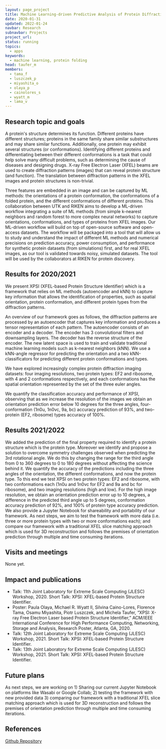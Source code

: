 ```yaml
---
layout: page_project
title: Machine Learning-driven Predictive Analysis of Protein Diffraction Data
date: 2020-01-31
updated: 2022-01-24
navbar: Research
subnavbar: Projects
project_url:
status: running
topics:
  - apps
keywords:
  - machine learning, protein folding
head: taufer_m
members:
  - tama_f
  - luszczek_p
  - miyashita_o
  - olaya_p
  - cainolores_s
  - wyatt_m
  - lama_v
---
```


## Research topic and goals

A protein's structure determines its function. Different proteins have different structures; proteins in the same family share similar substructures and may share similar functions. Additionally, one protein may exhibit several structures (or conformations). Identifying different proteins and differentiating between their different conformations is a task that could help solve many difficult problems, such as determining the cause of diseases and designing drugs. X-ray Free Electron Laser (XFEL) beams are used to create diffraction patterns (images) that can reveal protein structure (and function). The translation between diffraction patterns in the XFEL images and protein structures is non-trivial.

Three features are embedded in an image and can be captured by ML methods: the orientations of a protein conformation, the conformations of a folded protein, and the different conformations of different proteins. This collaboration between UTK and RIKEN aims to develop a ML-driven workflow integrating a suite of ML methods (from simple k-nearest neighbors and random forest to more complex neural networks) to capture orientations, conformations, and types of proteins from XFEL images. Our ML-driven workflow will build on top of open-source software and open-access datasets. The workflow will be packaged into a tool that will allow us to study and understand the impact of different ML methods and numerical precisions on prediction accuracy, power consumption, and performance for synthetic protein datasets (from simulations) first, and for real XFEL images, as our tool is validated towards noisy, simulated datasets. The tool will be used by the collaborators at RIKEN for protein discovery.

## Results for 2020/2021

We present XPSI (XFEL-based Protein Structure Identifier) which is a framework that relies on ML methods (autoencoder and kNN) to capture key information that allows the identification of properties, such as spatial orientation, protein conformation, and different protein types from the diffraction patterns. 

An overview of our framework goes as follows, the diffraction patterns are processed by an autoencoder that captures key information and produces a tensor representation of each pattern. The autoencoder consists of an encoder and a decoder. The encoder has 3 convolutional filters and downsampling layers. The decoder has the reverse structure of the encoder. The new latent space is used to train and validate traditional machine learning models such as k-nearest neighbors (kNN). We use a kNN-angle regressor for predicting the orientation and a two kNN-classificators for predicting different protein conformations and types.

We have explored increasingly complex protein diffraction imaging datasets: four imaging resolutions, two protein types: EF2 and ribosome, with 4 and 2 conformations respectively, and each conformations has the spatial orientation represented by the set of the three euler angles. 

We quantify the classification accuracy and performance of XPSI, observing that as we increase the resolution of the images we obtain an orientation prediction error below 10 degrees for the three angles, four-conformation (1n0u, 1n0vc, 9a, bc) accuracy prediction of 93%, and two-protein (EF2, ribosome) types accuracy of 100%.

## Results 2021/2022

We added the prediction of the final property required to identify a protein structure which is the protein type. Moreover we identify and propose a solution to overcome symmetry challenges observed when predicting the 3rd rotational angle. We do this by changing the range for the third angle from 0 to 360 degrees to 0 to 180 degrees without affecting the science behind it. 
We quantify the accuracy of the predictions including the three angles of the orientation, the different conformations, and now the protein type. To this end we test XPSI on two protein types: EF2 and ribosome, with two conformations each (1n0u and 1n0vc for EF2 and 9a and bc for ribosome), and two imaging resolutions (high and low). For the high image resolution, we obtain an orientation prediction error up to 10 degrees, a difference in the predicted third angle up to 5 degrees, conformation accuracy prediction of 92%, and 100% of protein type accuracy prediction. We also provide a Jupyter Notebook for shareability and portability of our framework. 
As next steps, we aim to test the framework with more data (i.e. three or more protein types with two or more conformations each); and compare our framework with a traditional XFEL slice matching approach which is used for 3D reconstruction and follows the premises of orientation prediction through multiple and time consuming iterations.


## Visits and meetings
None yet.

## Impact and publications

 * Talk: 11th Joint Laboratory for Extreme Scale Computing (JLESC) Workshop, 2020. Short Talk: XPSI: XFEL-based Protein Structure Identifier.
 * Poster: Paula Olaya, Michael R. Wyatt II, Silvina Caino-Lores, Florence Tama, Osamu Miyashita, Piotr Luszczek, and Michela Taufer, “XPSI: X-ray Free Electron Laser based Protein Structure Identifier,” ACM/IEEE International Conference for High Performance Computing, Networking, Storage and Analysis, Research Poster, Atlanta, GA, 2020.
 * Talk: 12th Joint Laboratory for Extreme Scale Computing (JLESC) Workshop, 2021. Short Talk: XPSI: XFEL-based Protein Structure Identifier.
 * Talk: 13th Joint Laboratory for Extreme Scale Computing (JLESC) Workshop, 2021. Short Talk: XPSI: XFEL-based Protein Structure Identifier.


## Future plans

As next steps, we are working on 1) Sharing our current Jupyter Notebook on platforms like Wasabi or Google Collab; 2) testing the framework with new provided data 3) comparing our framework with a traditional XFEL slice matching approach which is used for 3D reconstruction and follows the premises of orientation prediction through multiple and time consuming iterations.

## References
[Github Repository](https://github.com/TauferLab/Project_Protein_Diffraction)
